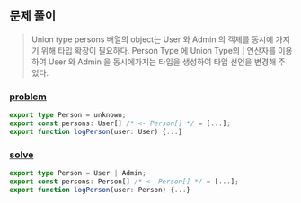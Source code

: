 ## 문제 풀이  
> Union type
> persons 배열의 object는 User 와 Admin 의 객체를 동시에 가지기 위해 타입 확장이 필요하다.
> Person Type 에 Union Type의 | 연산자를 이용하여 User 와 Admin 을 동시에가지는 타입을 생성하여 타입 선언을 변경해 주었다.



### [problem](https://github.com/whl5105/TypeScript_Study/blob/master/TypeScript-Exercises/2번문제/problem.ts)
```ts
export type Person = unknown;
export const persons: User[] /* <- Person[] */ = [...];
export function logPerson(user: User) {...}
```


### [solve](https://github.com/whl5105/TypeScript_Study/blob/master/TypeScript-Exercises/2번문제/solve.ts)
```ts
export type Person = User | Admin;
export const persons: Person[] /* <- Person[] */ = [...];
export function logPerson(user: Person) {...}
```